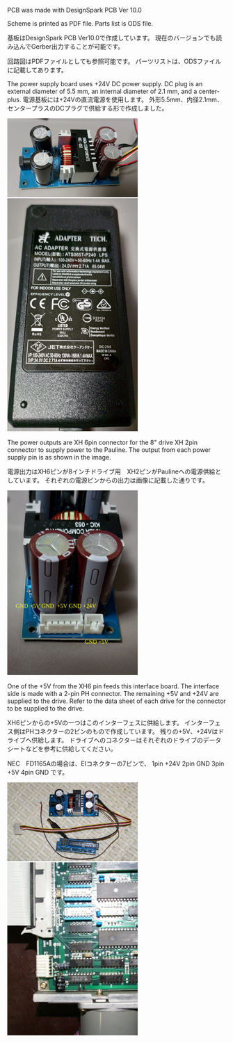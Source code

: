 PCB was made with DesignSpark PCB Ver 10.0

Scheme is printed as PDF file.
Parts list is ODS file.

基板はDesignSpark PCB Ver10.0で作成しています。
現在のバージョンでも読み込んでGerber出力することが可能です。

回路図はPDFファイルとしても参照可能です。
パーツリストは、ODSファイルに記載してあります。

The power supply board uses +24V DC power supply.
DC plug is an external diameter of 5.5 mm, an internal diameter of 2.1 mm, and a center-plus.
電源基板には+24Vの直流電源を使用します。
外形5.5mm、内径2.1mm、センタープラスのDCプラグで供給する形で作成しました。

<img src="../Doc/images/5.JPG" width="300" />
<img src="../Doc/images/4.JPG" width="300" />

The power outputs are XH 6pin connector for the 8" drive XH 2pin connector to supply power to the Pauline.
The output from each power supply pin is as shown in the image.

電源出力はXH6ピンが8インチドライブ用　XH2ピンがPaulineへの電源供給としています。
それぞれの電源ピンからの出力は画像に記載した通りです。

<img src="../Doc/images/6.JPG" width="300" />

One of the +5V from the XH6 pin feeds this interface board.
The interface side is made with a 2-pin PH connector.
The remaining +5V and +24V are supplied to the drive.
Refer to the data sheet of each drive for the connector to be supplied to the drive.

XH6ピンからの+5Vの一つはこのインターフェスに供給します。
インターフェス側はPHコネクターの2ピンのもので作成しています。
残りの+5V、+24Vはドライブへ供給します。
ドライブへのコネクターはそれぞれのドライブのデータシートなどを参考に供給してください。

NEC　FD1165Aの場合は、EIコネクターの7ピンで、
1pin +24V
2pin GND
3pin +5V
4pin GND
です。

<img src="../Doc/images/7.JPG" width="300" />
<img src="../Doc/images/8.JPG" width="300" />
